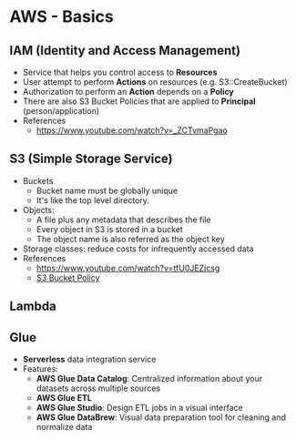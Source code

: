 # AWS - Basics

## IAM (Identity and Access Management)

- Service that helps you control access to **Resources**
- User attempt to perform **Actions** on resources (e.g. S3::CreateBucket)
- Authorization to perform an **Action** depends on a **Policy**
- There are also S3 Bucket Policies that are applied to **Principal** (person/application)
- References
	- https://www.youtube.com/watch?v=_ZCTvmaPgao

## S3 (Simple Storage Service)

- Buckets
	- Bucket name must be globally unique
	- It's like the top level directory.
- Objects: 
	- A file plus any metadata that describes the file
	- Every object in S3 is stored in a bucket
	- The object name is also referred as the object key
- Storage classes: reduce costs for infrequently accessed data
- References
	- https://www.youtube.com/watch?v=tfU0JEZjcsg
	- [S3 Bucket Policy](https://www.youtube.com/watch?v=gWAwqY76JQs)

## Lambda

## Glue

- **Serverless** data integration service
- Features:
    - **AWS Glue Data Catalog**: Centralized information about your datasets across multiple sources
    - **AWS Glue ETL**
    - **AWS Glue Studio**: Design ETL jobs in a visual interface
    - **AWS Glue DataBrew**: Visual data preparation tool for cleaning and normalize data
